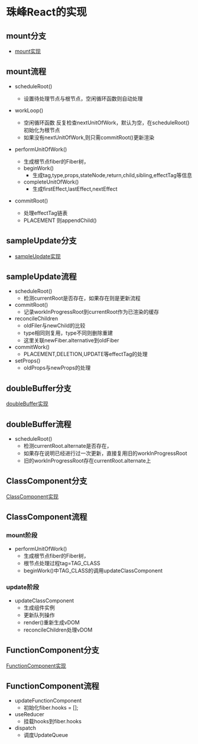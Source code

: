 # 珠峰React的实现

## mount分支 
- [mount实现](https://github.com/codediy/react-diy/tree/first-render)

## mount流程

- scheduleRoot() 
    - 设置待处理节点与根节点，空闲循环函数则自动处理

- workLoop()  
    - 空闲循环函数 反复检查nextUnitOfWork，默认为空，在scheduleRoot()初始化为根节点
    - 如果没有nextUnitOfWork,则只需commitRoot()更新渲染
    
- performUnitOfWork()
    - 生成根节点fiber的Fiber树，
    - beginWork()
        - 生成tag,type,props,stateNode,return,child,sibling,effectTag等信息
    - completeUnitOfWork()
        - 生成firstEffect,lastEffect,nextEffect
- commitRoot()
    - 处理effectTag链表
    - PLACEMENT 则appendChild()

## sampleUpdate分支
- [sampleUpdate实现](https://github.com/codediy/react-diy/tree/sample-update)

## sampleUpdate流程
- scheduleRoot() 
    - 检测currentRoot是否存在，如果存在则是更新流程
- commitRoot()
    - 记录workInProgressRoot到currentRoot作为已渲染的缓存
-  reconcileChildren
    - oldFiler与newChild的比较
    - type相同则复用，type不同则删除重建
    - 这里关联newFiber.alternative到oldFiber
- commitWork()
    - PLACEMENT,DELETION,UPDATE等effectTag的处理
- setProps()
    - oldProps与newProps的处理

## doubleBuffer分支
[doubleBuffer实现](https://github.com/codediy/react-diy/tree/double-buffer)

## doubleBuffer流程
- scheduleRoot() 
    - 检测currentRoot.alternate是否存在，
    - 如果存在说明已经进行过一次更新，直接复用旧的workInProgressRoot
    - 旧的workInProgressRoot存在currentRoot.alternate上

## ClassComponent分支
[ClassComponent实现](https://github.com/codediy/react-diy/tree/class-component)

## ClassComponent流程
### mount阶段
- performUnitOfWork()
    - 生成根节点fiber的Fiber树，
    - 根节点处理过程tag=TAG_CLASS
    - beginWork()中TAG_CLASS的调用updateClassComponent
 
### update阶段
- updateClassComponent
    - 生成组件实例
    - 更新队列操作
    - render()重新生成vDOM
    - reconcileChildren处理vDOM

## FunctionComponent分支
[FunctionComponent实现](https://github.com/codediy/react-diy/tree/function-component)

## FunctionComponent流程

- updateFunctionComponent
    - 初始化fiber.hooks = [];
- useReducer
    - 挂载hooks到fiber.hooks 
- dispatch
    - 调度UpdateQueue
